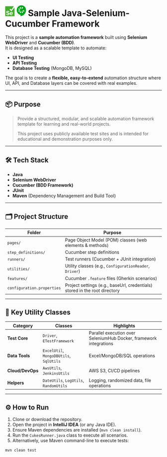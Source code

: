 # <img src="images/selenium.png" width="30"> <img src="images/cucumber.png" width="30"> Sample Java-Selenium-Cucumber Framework

This project is a **sample automation framework** built using **Selenium WebDriver** and **Cucumber (BDD)**.  
It is designed as a scalable template to automate:

- **UI Testing**
- **API Testing** 
- **Database Testing** (MongoDB, MySQL)

The goal is to create a **flexible, easy-to-extend** automation structure where UI, API, and Database layers can be covered with real examples.

---

## 📦 Purpose

> Provide a structured, modular, and scalable automation framework template for learning and real-world projects.
> 
> This project uses publicly available test sites and is intended for educational and demonstration purposes only.

---

## 🛠 Tech Stack

- **Java**
- **Selenium WebDriver**
- **Cucumber (BDD Framework)**
- **JUnit** 
- **Maven** (Dependency Management and Build Tool)

---

## 🗂 Project Structure

| Folder | Purpose |
|--------|--------|
| `pages/` | Page Object Model (POM) classes (web elements & methods) |
| `step_definitions/` | Cucumber step definitions |
| `runners/` | Test runners (Cucumber + JUnit integration) |
| `utilities/` | Utility classes (e.g., `ConfigurationReader`, `Driver`) |
| `features/` | Cucumber `.feature` files (Gherkin scenarios) |
| `configuration.properties` | Project settings (e.g., baseUrl, credentials) stored in the root directory |

---

## 🔧 Key Utility Classes

| Category           | Classes                    | Highlights                                                         |
|--------------------|----------------------------|--------------------------------------------------------------------|
| **Test Core**      | `Driver`, `ETestFramework` | Parallel execution over SeleniumHub Docker, framework integrations |
| **Data Tools**     | `ExcelUtil`, `MongoDBUtils`, `SqlUtils` | Excel/MongoDB/SQL operations                                       |
| **Cloud/DevOps**  | `AwsUtils`, `JenkinsUtils` | AWS S3, CI/CD pipelines                                            |
| **Helpers**       | `DateUtils`, `LogUtils`, `RandomUtils` | Logging, randomized data, file operations                          |

---

## ⚙️ How to Run

1. Clone or download the repository.
2. Open the project in **IntelliJ IDEA** (or any Java IDE).
3. Ensure Maven dependencies are installed (`mvn clean install`).
4. Run the `CukesRunner.java` class to execute all scenarios.
5. Alternatively, use Maven command-line to execute tests:

```bash
mvn clean test

